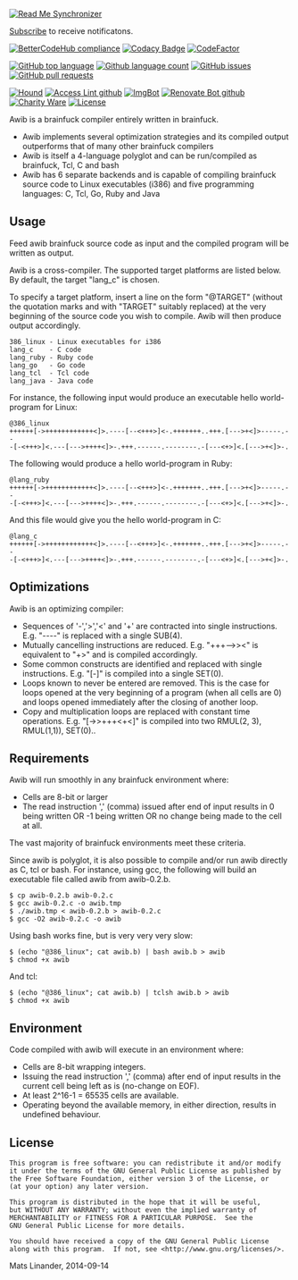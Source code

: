 <!--BadgesSTART-->
[![Read Me Synchronizer](https://img.shields.io/badge/-powered%20by%20read%20me%20synchronizer-brightgreen.svg)](https://github.com/undefined/ReadMeSynchronizer)
<!-- Powered by https://github.com/undefined/ReadMeSynchronizer -->

[Subscribe](https://github.com/GregTrevellick/awib/subscription) to receive notificatons.

[![BetterCodeHub compliance](https://bettercodehub.com/edge/badge/GregTrevellick/awib?branch=master)](https://bettercodehub.com/results/GregTrevellick/awib)
[![Codacy Badge](https://api.codacy.com/project/badge/Grade/9db6094d5fd342ee8a8740efd33526c9)](https://www.codacy.com/project/gtrevellick/awib/dashboard?utm_source=github.com&amp;utm_medium=referral&amp;utm_content=GregTrevellick/awib&amp;utm_campaign=Badge_Grade_Dashboard)
[![CodeFactor](https://www.codefactor.io/repository/github/GregTrevellick/awib/badge)](https://www.codefactor.io/repository/github/GregTrevellick/awib)



[![GitHub top language](https://img.shields.io/github/languages/top/GregTrevellick/awib.svg)](https://github.com/GregTrevellick/awib)
[![Github language count](https://img.shields.io/github/languages/count/GregTrevellick/awib.svg)](https://github.com/GregTrevellick/awib)
[![GitHub issues](https://img.shields.io/github/issues-raw/GregTrevellick/awib.svg)](https://github.com/GregTrevellick/awib/issues)
[![GitHub pull requests](https://img.shields.io/github/issues-pr-raw/GregTrevellick/awib.svg)](https://github.com/GregTrevellick/awib/pulls)















[![Hound](https://img.shields.io/badge/hound_ci-checked-brightgreen.svg)](https://houndci.com/)
[![Access Lint github](https://img.shields.io/badge/a11y-checked-brightgreen.svg)](https://www.accesslint.com)
[![ImgBot](https://img.shields.io/badge/images-optimized-brightgreen.svg)](https://imgbot.net/)
[![Renovate Bot github](https://img.shields.io/badge/renovatebot-checked-brightgreen.svg)](https://renovatebot.com/)
[![Charity Ware](https://img.shields.io/badge/charity%20ware-thank%20you-brightgreen.svg)](https://github.com/GregTrevellick/MiscellaneousArtefacts/wiki/Charity-Ware)
[![License](https://img.shields.io/github/license/gittools/gitlink.svg)](/LICENSE.txt)
<!--BadgesEND-->


Awib is a brainfuck compiler entirely written in brainfuck.

- Awib implements several optimization strategies and its compiled
  output outperforms that of many other brainfuck compilers
- Awib is itself a 4-language polyglot and can be run/compiled
  as brainfuck, Tcl, C and bash
- Awib has 6 separate backends and is capable of
  compiling brainfuck source code to Linux executables (i386) and
  five programming languages: C, Tcl, Go, Ruby and Java

Usage
-----

Feed awib brainfuck source code as input and the compiled program
will be written as output.

Awib is a cross-compiler. The supported target platforms are
listed below. By default, the target "lang_c" is chosen.

To specify a target platform, insert a line on the form "@TARGET"
(without the quotation marks and with "TARGET" suitably replaced)
at the very beginning of the source code you wish to compile.
Awib will then produce output accordingly.

    386_linux - Linux executables for i386
    lang_c    - C code
    lang_ruby - Ruby code
    lang_go   - Go code
    lang_tcl  - Tcl code
    lang_java - Java code
For instance, the following input would produce an executable hello
world-program for Linux:

    @386_linux
    ++++++[->++++++++++++<]>.----[--<+++>]<-.+++++++..+++.[--->+<]>-----.--
    -[-<+++>]<.---[--->++++<]>-.+++.------.--------.-[---<+>]<.[--->+<]>-.

The following would produce a hello world-program in Ruby:

    @lang_ruby
    ++++++[->++++++++++++<]>.----[--<+++>]<-.+++++++..+++.[--->+<]>-----.--
    -[-<+++>]<.---[--->++++<]>-.+++.------.--------.-[---<+>]<.[--->+<]>-.

And this file would give you the hello world-program in C:

    @lang_c
    ++++++[->++++++++++++<]>.----[--<+++>]<-.+++++++..+++.[--->+<]>-----.--
    -[-<+++>]<.---[--->++++<]>-.+++.------.--------.-[---<+>]<.[--->+<]>-.


Optimizations
-------------

Awib is an optimizing compiler:

-  Sequences of '-','>','<' and '+' are contracted into single
   instructions. E.g. "----" is replaced with a single SUB(4).
-  Mutually cancelling instructions are reduced. E.g. "+++-->><"
   is equivalent to "+>" and is compiled accordingly.
-  Some common constructs are identified and replaced with single
   instructions. E.g. "[-]" is compiled into a single SET(0).
-  Loops known to never be entered are removed. This is the case
   for loops opened at the very beginning of a program (when all
   cells are 0) and loops opened immediately after the closing
   of another loop.
- Copy and multiplication loops are replaced with constant time
  operations. E.g. "[->>+++<+<]" is compiled into two RMUL(2, 3),
  RMUL(1,1)), SET(0)..

Requirements
------------

Awib will run smoothly in any brainfuck environment where:

-  Cells are 8-bit or larger
-  The read instruction ',' (comma) issued after end of
   input results in 0 being written OR -1 being written
   OR no change being made to the cell at all.

The vast majority of brainfuck environments meet these criteria.

Since awib is polyglot, it is also possible to compile and/or run awib
directly as C, tcl or bash. For instance, using gcc, the following
will build an executable file called awib from awib-0.2.b.

    $ cp awib-0.2.b awib-0.2.c
    $ gcc awib-0.2.c -o awib.tmp
    $ ./awib.tmp < awib-0.2.b > awib-0.2.c
    $ gcc -O2 awib-0.2.c -o awib

Using bash works fine, but is very very very slow:

    $ (echo "@386_linux"; cat awib.b) | bash awib.b > awib
    $ chmod +x awib

And tcl:

    $ (echo "@386_linux"; cat awib.b) | tclsh awib.b > awib
    $ chmod +x awib


Environment
-----------

Code compiled with awib will execute in an environment where:

-  Cells are 8-bit wrapping integers.
-  Issuing the read instruction ',' (comma) after
   end of input results in the current cell being
   left as is  (no-change on EOF).
-  At least 2^16-1 = 65535 cells are available.
-  Operating beyond the available memory, in either
   direction, results in undefined behaviour.


License
-------

    This program is free software: you can redistribute it and/or modify
    it under the terms of the GNU General Public License as published by
    the Free Software Foundation, either version 3 of the License, or
    (at your option) any later version.

    This program is distributed in the hope that it will be useful,
    but WITHOUT ANY WARRANTY; without even the implied warranty of
    MERCHANTABILITY or FITNESS FOR A PARTICULAR PURPOSE.  See the
    GNU General Public License for more details.

    You should have received a copy of the GNU General Public License
    along with this program.  If not, see <http://www.gnu.org/licenses/>.


Mats Linander, 2014-09-14
